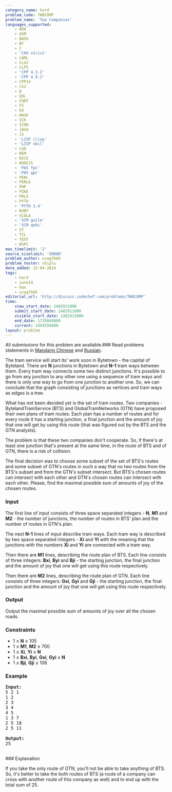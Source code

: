 ```yaml
---
category_name: hard
problem_code: TWOCOMP
problem_name: 'Two Companies'
languages_supported:
    - ADA
    - ASM
    - BASH
    - BF
    - C
    - 'C99 strict'
    - CAML
    - CLOJ
    - CLPS
    - 'CPP 4.3.2'
    - 'CPP 4.9.2'
    - CPP14
    - CS2
    - D
    - ERL
    - FORT
    - FS
    - GO
    - HASK
    - ICK
    - ICON
    - JAVA
    - JS
    - 'LISP clisp'
    - 'LISP sbcl'
    - LUA
    - NEM
    - NICE
    - NODEJS
    - 'PAS fpc'
    - 'PAS gpc'
    - PERL
    - PERL6
    - PHP
    - PIKE
    - PRLG
    - PYTH
    - 'PYTH 3.4'
    - RUBY
    - SCALA
    - 'SCM guile'
    - 'SCM qobi'
    - ST
    - TCL
    - TEXT
    - WSPC
max_timelimit: '2'
source_sizelimit: '50000'
problem_author: xcwgf666
problem_tester: shiplu
date_added: 15-04-2014
tags:
    - hard
    - june14
    - max
    - xcwgf666
editorial_url: 'http://discuss.codechef.com/problems/TWOCOMP'
time:
    view_start_date: 1402911000
    submit_start_date: 1402911000
    visible_start_date: 1402911000
    end_date: 1735669800
    current: 1493556888
layout: problem
---
```

All submissions for this problem are available.###  Read problems statements in [Mandarin Chinese](http://www.codechef.com/download/translated/JUNE14/mandarin/TWOCOMP1.pdf) and [Russian](http://www.codechef.com/download/translated/JUNE14/russian/TWOCOMP.pdf).

The tram service will start its' work soon in Bytetown - the capital of Byteland. There are **N** junctions in Bytetown and **N-1** tram ways between them. Every tram way connects some two distinct junctions. It's possible to go from any junction to any other one using a sequence of tram ways and there is only one way to go from one junction to another one. So, we can conclude that the graph consisting of junctions as vertices and tram ways as edges is a tree.

What has not been decided yet is the set of tram routes. Two companies - BytelandTramService (BTS) and GlobalTramNetworks (GTN) have proposed their own plans of tram routes. Each plan has a number of routes and for every route it has a starting junction, a final junction and the amount of joy that one will get by using this route (that was figured out by the BTS and the GTN analysts).

The problem is that these two companies don't cooperate. So, if there's at least one junction that's present at the same time, in the route of BTS and of GTN, there is a risk of collision.

The final decision was to choose some subset of the set of BTS's routes and some subset of GTN's routes in such a way that no two routes from the BTS's subset and from the GTN's subset intersect. But BTS's chosen routes can intersect with each other and GTN's chosen routes can intersect with each other. Please, find the maximal possible sum of amounts of joy of the chosen routes.

### Input

The first line of input consists of three space separated integers - **N**, **M1** and **M2** - the number of junctions, the number of routes in BTS' plan and the number of routes in GTN's plan.

The next **N-1** lines of input describe tram ways. Each tram way is described by two space separated integers - **Xi** and **Yi** with the meaning that the junctions with the numbers **Xi** and **Yi** are connected with a tram way.

Then there are **M1** lines, describing the
route plan of BTS. Each line consists of three integers: **Bxi**, **Byi** and **Bji** - the starting junction, the final junction and the amount of joy that one will get using this route respectively.

Then there are **M2** lines, describing the route plan of GTN. Each line consists of three integers: **Gxi**, **Gyi** and **Gji** - the starting junction, the final junction and the amount of joy that one will get using this route respectively.

### Output

Output the maximal possible sum of amounts of joy over all the chosen roads.

### Constraints

- 1 ≤ **N** ≤ 105
- 1 ≤ **M1**, **M2** ≤ 700
- 1 ≤ **Xi**, **Yi** ≤ **N**
- 1 ≤ **Bxi**, **Byi**, **Gxi**, **Gyi** ≤ **N**
- 1 ≤ **Bji**, **Gji** ≤ 106

### Example

<pre><b>Input:</b>
5 2 1
1 2
2 3
3 4
4 5
1 3 7
2 5 18
2 5 11

<b>Output:</b>
25

</pre>### Explanation
If you take the only route of GTN, you'll not be able to take anything of BTS. So, it's better to take the both routes of BTS (a route of a company can cross with another route of this company as well) and to end up with the total sum of 25.
